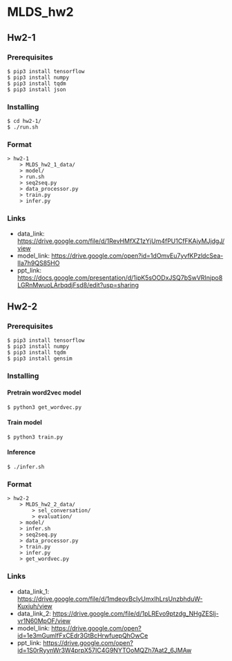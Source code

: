 # MLDS_hw2
## Hw2-1
### Prerequisites
    $ pip3 install tensorflow
    $ pip3 install numpy
    $ pip3 install tqdm
    $ pip3 install json

### Installing
    $ cd hw2-1/
    $ ./run.sh

### Format
    > hw2-1
        > MLDS_hw2_1_data/
        > model/
        > run.sh
        > seq2seq.py
        > data_processor.py
        > train.py
        > infer.py

### Links
* data_link: https://drive.google.com/file/d/1RevHMfXZ1zYjUm4fPU1CfFKAjyMJjdgJ/view
* model_link: https://drive.google.com/open?id=1dOmvEu7yvfKPzldcSea-lIa7h9QS85HO
* ppt_link: https://docs.google.com/presentation/d/1ipK5sOODxJSQ7bSwVRInjpo8LGRnMwuoLArbqdjFsd8/edit?usp=sharing

## Hw2-2
### Prerequisites
    $ pip3 install tensorflow
    $ pip3 install numpy
    $ pip3 install tqdm
	$ pip3 install gensim

### Installing
#### Pretrain word2vec model
	$ python3 get_wordvec.py
#### Train model
	$ python3 train.py
#### Inference
	$ ./infer.sh

### Format
    > hw2-2
        > MLDS_hw2_2_data/
			> sel_conversation/
			> evaluation/
        > model/
        > infer.sh
        > seq2seq.py
        > data_processor.py
        > train.py
        > infer.py
		> get_wordvec.py

### Links
* data_link_1: https://drive.google.com/file/d/1mdeovBcIyUmxIhLrsUnzbhduW-Kuxjuh/view
* data_link_2: https://drive.google.com/file/d/1pLREvo9ptzdg_NHgZESlj-vr1N60MpOF/view
* model_link: https://drive.google.com/open?id=1e3mGumIfFxCEdr3GtBcHrwfuepQhOwCe
* ppt_link: https://drive.google.com/open?id=1S0rRyynWr3W4prpX57IC4G9NYTOoMQZh7Aat2_6JMAw
